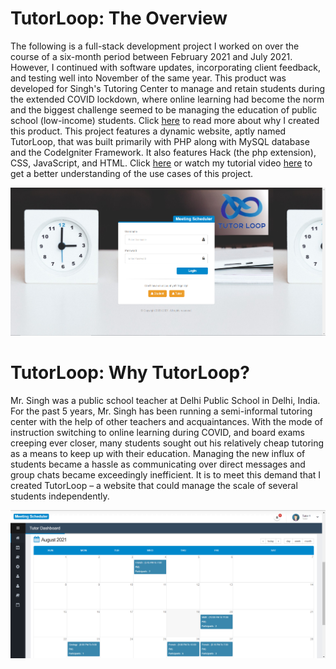 # TutorLoop: The Overview 
The following is a full-stack development project I worked on over the course of a six-month period between February 2021 and July 2021. However, I continued with software updates, incorporating client feedback, and testing well into November of the same year. This product was developed for Singh's Tutoring Center to manage and retain students during the extended COVID lockdown, where online learning had become the norm and the biggest challenge seemed to be managing the education of public school (low-income) students. Click [here](#tutorloop-why-tutorloop) to read more about why I created this product. This project features a dynamic website, aptly named TutorLoop, that was built primarily with PHP along with MySQL database and the CodeIgniter Framework. It also features Hack (the php extension), CSS, JavaScript, and HTML. Click [here](Tutor_Loop_zip/Tutor%20Loop%2010-3-21/README.md) or watch my tutorial video [here](https://youtu.be/o9hRWyGeyrc) to get a better understanding of the use cases of this project. 

![Login Page](Tutor_Loop_zip/Tutor%20Loop%2010-3-21/meeting-scheduler%20(2)/meeting-scheduler/assets/Project%20Documentation/TutorLoop%20login.png)

<a name="tutorloop-why-tutorloop"></a>
# TutorLoop: Why TutorLoop? 
Mr. Singh was a public school teacher at Delhi Public School in Delhi, India. For the past 5 years, Mr. Singh has been running a semi-informal tutoring center with the help of other teachers and acquaintances. With the mode of instruction switching to online learning during COVID, and board exams creeping ever closer, many students sought out his relatively cheap tutoring as a means to keep up with their education. Managing the new influx of students became a hassle as communicating over direct messages and group chats became exceedingly inefficient. It is to meet this demand that I created TutorLoop – a website that could manage the scale of several students independently.   

![Calendar Page](Tutor_Loop_zip/Tutor%20Loop%2010-3-21/meeting-scheduler%20(2)/meeting-scheduler/assets/Project%20Documentation/TutorLoop%20CalendarPage.png)

